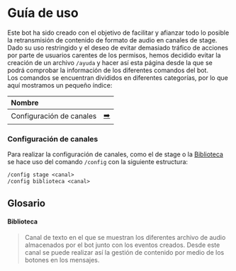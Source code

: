 # Guía de uso
Este bot ha sido creado con el objetivo de facilitar y afianzar todo lo posible la retransmisión de contenido de formato de audio en canales de stage.
<br>
Dado su uso restringido y el deseo de evitar demasiado tráfico de acciones por parte de usuarios carentes de los permisos, hemos decidido evitar la creación de un archivo `/ayuda` y hacer así esta página desde la que se podrá comprobar la información de los diferentes comandos del bot.
<br>
Los comandos se encuentran divididos en diferentes categorías, por lo que aquí mostramos un pequeño índice:

| Nombre                     |        |
|:---------------------------|:-------|
| Configuración de canales   | [➡️](#configuración-de-canales) |

### Configuración de canales
Para realizar la configuración de canales, como el de stage o la [Biblioteca](#biblioteca) se hace uso del comando `/config` con la siguiente estructura:
```txt
/config stage <canal>
/config biblioteca <canal>
```

## Glosario
#### Biblioteca
> Canal de texto en el que se muestran los diferentes archivo de audio almacenados por el bot junto con los eventos creados. Desde este canal se puede realizar así la gestión de contenido por medio de los botones en los mensajes.